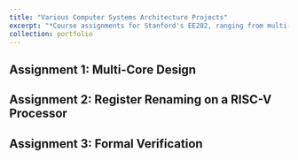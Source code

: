 ```yaml
---
title: "Various Computer Systems Architecture Projects"
excerpt: "*Course assignments for Stanford's EE282, ranging from multi-core design to formal verification.*"
collection: portfolio
---
```


## Assignment 1: Multi-Core Design


## Assignment 2: Register Renaming on a RISC-V Processor

## Assignment 3: Formal Verification
